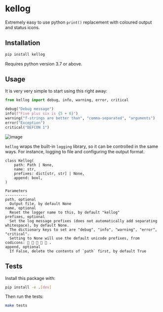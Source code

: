 # kellog

Extremely easy to use python `print()` replacement with coloured output and status icons.

## Installation

```bash
pip install kellog
```

Requires python version 3.7 or above.

## Usage

It is very very simple to start using this right away:

```python
from kellog import debug, info, warning, error, critical

debug("Debug message")
info(f"Five plus six is {5 + 6}")
warning("f-strings are better than", "comma-separated", "arguments")
error("Exception")
critical("DEFCON 1")
```

![image](https://github.com/celynw/kellog/assets/3299161/3ddcfc4d-e8dd-44c3-ad8e-795e03b141cf)

`kellog` wraps the built-in `logging` library, so it can be controlled in the same ways.
For instance, logging to file and configuring the output format.

```none
class Kellog(
	path: Path | None,
	name: str,
	prefixes: dict[str, str] | None,
	append: bool,
)

Parameters
----------
path, optional
  Output file, by default None
name, optional
  Reset the logger name to this, by default "kellog"
prefixes, optional
  Set the log message prefixes (does not automatically add separating whitespace), by default None.
  The dictionary keys to set are "debug", "info", "warning", "error", "critical".
  Setting to None will use the default unicode prefixes, from codicons:      .
append, optional
  If False, delete the contents of `path` first, by default True
```

## Tests

Install this package with:

```bash
pip install -e .[dev]
```

Then run the tests:

```bash
make tests
```
